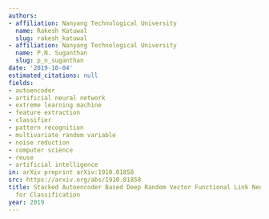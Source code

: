 ```yaml
---
authors:
- affiliation: Nanyang Technological University
  name: Rakesh Katuwal
  slug: rakesh_katuwal
- affiliation: Nanyang Technological University
  name: P.N. Suganthan
  slug: p_n_suganthan
date: '2019-10-04'
estimated_citations: null
fields:
- autoencoder
- artificial neural network
- extreme learning machine
- feature extraction
- classifier
- pattern recognition
- multivariate random variable
- noise reduction
- computer science
- reuse
- artificial intelligence
in: arXiv preprint arXiv:1910.01858
src: https://arxiv.org/abs/1910.01858
title: Stacked Autoencoder Based Deep Random Vector Functional Link Neural Network
  for Classification
year: 2019
---
```

